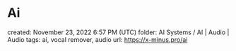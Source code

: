 # Ai

created: November 23, 2022 6:57 PM (UTC)
folder: AI Systems / AI | Audio | Audio
tags: ai, vocal remover, audio
url: https://x-minus.pro/ai